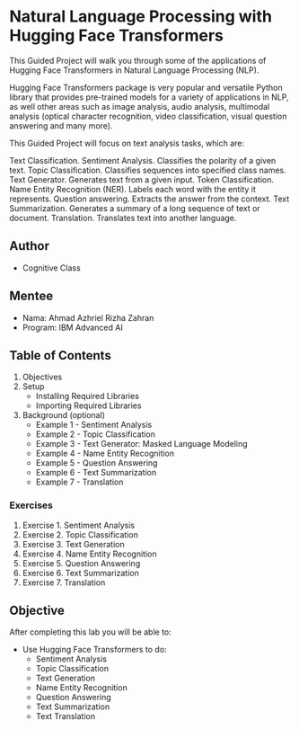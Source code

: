 # Natural Language Processing with Hugging Face Transformers

This Guided Project will walk you through some of the applications of Hugging Face Transformers in Natural Language Processing (NLP).

Hugging Face Transformers package is very popular and versatile Python library that provides pre-trained models for a variety of applications in NLP, as well other areas such as image analysis, audio analysis, multimodal analysis (optical character recognition, video classification, visual question answering and many more).

This Guided Project will focus on text analysis tasks, which are:

Text Classification.
Sentiment Analysis. Classifies the polarity of a given text.
Topic Classification. Classifies sequences into specified class names.
Text Generator. Generates text from a given input.
Token Classification.
Name Entity Recognition (NER). Labels each word with the entity it represents.
Question answering. Extracts the answer from the context.
Text Summarization. Generates a summary of a long sequence of text or document.
Translation. Translates text into another language.

## Author
- Cognitive Class

## Mentee
- Nama: Ahmad Azhriel Rizha Zahran
- Program: IBM Advanced AI

## Table of Contents
1. Objectives
2. Setup
    - Installing Required Libraries
    - Importing Required Libraries
3. Background (optional)
    - Example 1 - Sentiment Analysis
    - Example 2 - Topic Classification
    - Example 3 - Text Generator: Masked Language Modeling
    - Example 4 - Name Entity Recognition
    - Example 5 - Question Answering
    - Example 6 - Text Summarization
    - Example 7 - Translation
### Exercises

1. Exercise 1. Sentiment Analysis
2. Exercise 2. Topic Classification
3. Exercise 3. Text Generation
4. Exercise 4. Name Entity Recognition
5. Exercise 5. Question Answering
6. Exercise 6. Text Summarization
7. Exercise 7. Translation
  
## Objective
After completing this lab you will be able to:

- Use Hugging Face Transformers to do:
  - Sentiment Analysis
  - Topic Classification
  - Text Generation
  - Name Entity Recognition
  - Question Answering
  - Text Summarization
  - Text Translation
